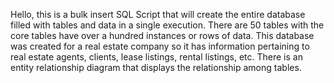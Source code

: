 Hello, this is a bulk insert SQL Script that will create the entire database filled with tables and data in a single execution. 
There are 50 tables with the core tables have over a hundred instances or rows of data. This database was created for a real estate company
so it has information pertaining to real estate agents, clients, lease listings, rental listings, etc. There is an entity relationship diagram
that displays the relationship among tables.
